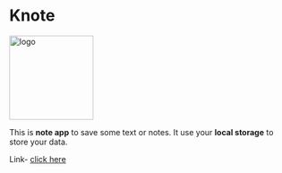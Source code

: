 # Knote
<img src="https://ashish293.github.io/Knote/favicon.png" alt="logo" height="150px">

<p>This is <strong>note app</strong> to save some text or notes.
It use your <strong>local storage</strong> to store your data.</p>


Link- <a href="https://ashish293.github.io/Knote/"> click here</a>
